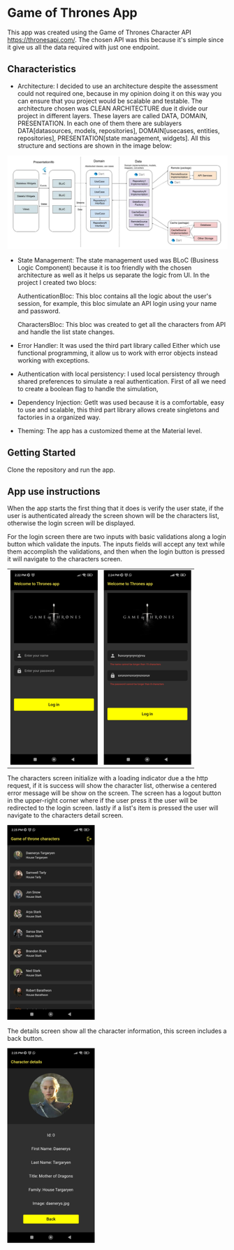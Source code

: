 # Game of Thrones App

This app was created using the Game of Thrones Character API https://thronesapi.com/.
The chosen API was this because it's simple since it give us all the data required with
just one endpoint.

## Characteristics

- Architecture: I decided to use an architecture despite the assessment could not required one,
because in my opinion doing it on this way you can ensure that you project would be scalable and testable.
The architecture chosen was CLEAN ARCHITECTURE due it divide our project in different layers. These
layers are called DATA, DOMAIN, PRESENTATION. In each one of them there are sublayers DATA[datasources, models, repositories], DOMAIN[usecases, entities, repositories], PRESENTATION[state management, widgets]. All this structure and sections are shown in the image below:

![Clean Architecture Diagram](assets/img/Clean_Architecture.jpeg)

- State Management: The state management used was BLoC (Business Logic Component) because it is too friendly with
the chosen architecture as well as it helps us separate the logic from UI. In the project I created two blocs:

     AuthenticationBloc: This bloc contains all the logic about the user's session, for example, this bloc simulate an API login using your name and password.

     CharactersBloc: This bloc was created to get all the characters from API and handle the list state changes.

- Error Handler: It was used the third part library called Either which use functional programming, it allow us to
work with error objects instead working with exceptions.

- Authentication with local persistency: I used local persistency through shared preferences to simulate a
real authentication. First of all we need to create a boolean flag to handle the simulation,

- Dependency Injection: GetIt was used because it is a comfortable, easy to use and scalable, this third part library allows create singletons and factories in a organized way.

- Theming: The app has a customized theme at the Material level.


## Getting Started

Clone the repository and run the app.

## App use instructions

When the app starts the first thing that it does is verify the user state, if the user is authenticated already the screen shown will be the characters list, otherwise the login screen will be displayed.

For the login screen there are two inputs with basic validations along a login button which validate the inputs. The inputs fields will accept any text while them accomplish the validations, and then when the login button is pressed it
will navigate to the characters screen.

<table>
  <tr>
    <td><img src="assets/img/login.jpg" width="200" /></td>
    <td><img src="assets/img/validations.jpg" width="200" /></td>
  </tr>
</table>


The characters screen initialize with a loading indicator due a the http request, if it is success will show
the character list, otherwise a centered error message will be show on the screen. The screen has a logout button
in the upper-right corner where if the user press it the user will be redirected to the login screen. lastly
if a list's item is pressed the user will navigate to the characters detail screen.

<img src="assets/img/list_char.jpg" width="200" />


The details screen show all the character information, this screen includes a back button.


<img src="assets/img/details.jpg" width="200" />
